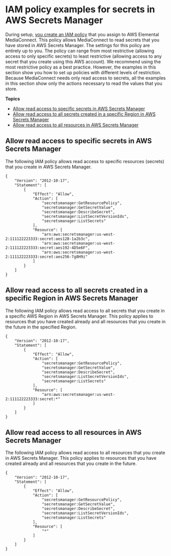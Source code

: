 # IAM policy examples for secrets in AWS Secrets Manager<a name="iam-policy-examples-asm-secrets"></a>

During setup, [you create an IAM policy](encryption-static-key-set-up.md#encryption-static-key-set-up-create-iam-policy) that you assign to AWS Elemental MediaConnect\. This policy allows MediaConnect to read secrets that you have stored in AWS Secrets Manager\. The settings for this policy are entirely up to you\. The policy can range from most restrictive \(allowing access to only specific secrets\) to least restrictive \(allowing access to any secret that you create using this AWS account\)\. We recommend using the most restrictive policy as a best practice\. However, the examples in this section show you how to set up policies with different levels of restriction\. Because MediaConnect needs only read access to secrets, all the examples in this section show only the actions necessary to read the values that you store\. 

**Topics**
+ [Allow read access to specific secrets in AWS Secrets Manager](#iam-policy-examples-asm-specific-secrets)
+ [Allow read access to all secrets created in a specific Region in AWS Secrets Manager](#iam-policy-examples-asm-secrets-in-a-region)
+ [Allow read access to all resources in AWS Secrets Manager](#iam-policy-examples-asm-secrets-all)

## Allow read access to specific secrets in AWS Secrets Manager<a name="iam-policy-examples-asm-specific-secrets"></a>

The following IAM policy allows read access to specific resources \(secrets\) that you create in AWS Secrets Manager\.

```
{
    "Version": "2012-10-17",
    "Statement": [
        {
            "Effect": "Allow",
            "Action": [
                "secretsmanager:GetResourcePolicy",
                "secretsmanager:GetSecretValue",
                "secretsmanager:DescribeSecret",
                "secretsmanager:ListSecretVersionIds",
                "secretsmanager:ListSecrets"
            ],
            "Resource": [
                "arn:aws:secretsmanager:us-west-2:111122223333:secret:aes128-1a2b3c",
                "arn:aws:secretsmanager:us-west-2:111122223333:secret:aes192-4D5e6F",
                "arn:aws:secretsmanager:us-west-2:111122223333:secret:aes256-7g8H9i"
            ]
        }
    ]
}
```

## Allow read access to all secrets created in a specific Region in AWS Secrets Manager<a name="iam-policy-examples-asm-secrets-in-a-region"></a>

The following IAM policy allows read access to all secrets that you create in a specific AWS Region in AWS Secrets Manager\. This policy applies to resources that you have created already and all resources that you create in the future in the specified Region\.

```
{
    "Version": "2012-10-17",
    "Statement": [
        {
            "Effect": "Allow",
            "Action": [
                "secretsmanager:GetResourcePolicy",
                "secretsmanager:GetSecretValue",
                "secretsmanager:DescribeSecret",
                "secretsmanager:ListSecretVersionIds",
                "secretsmanager:ListSecrets"
            ],
            "Resource": [
                "arn:aws:secretsmanager:us-west-2:111122223333:secret:*"
            ]
        }
    ]
}
```

## Allow read access to all resources in AWS Secrets Manager<a name="iam-policy-examples-asm-secrets-all"></a>

The following IAM policy allows read access to all resources that you create in AWS Secrets Manager\. This policy applies to resources that you have created already and all resources that you create in the future\.

```
{
    "Version": "2012-10-17",
    "Statement": [
        {
            "Effect": "Allow",
            "Action": [
                "secretsmanager:GetResourcePolicy",
                "secretsmanager:GetSecretValue",
                "secretsmanager:DescribeSecret",
                "secretsmanager:ListSecretVersionIds",
                "secretsmanager:ListSecrets"
            ],
            "Resource": [
                "*"
            ]
        }
    ]
}
```